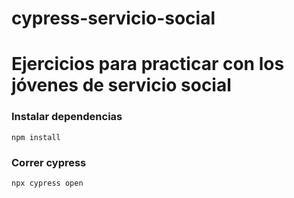 # cypress-servicio-social
# Ejercicios para practicar con los jóvenes de servicio social

### Instalar dependencias
``npm install``

### Correr cypress
``npx cypress open``
